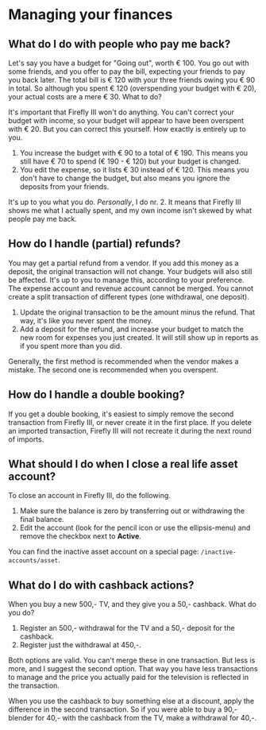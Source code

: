 # Managing your finances

## What do I do with people who pay me back?

Let's say you have a budget for "Going out", worth € 100. You go out with some friends, and you offer to pay the bill, expecting your friends to pay you back later. The total bill is € 120 with your three friends owing you € 90 in total. So although you spent € 120 (overspending your budget with € 20), your actual costs are a mere € 30. What to do?

It's important that Firefly III won't do anything. You can't correct your budget with income, so your budget will appear to have been overspent with € 20. But you can correct this yourself. How exactly is entirely up to you.

1. You increase the budget with € 90 to a total of € 190. This means you still have € 70 to spend (€ 190 - € 120) but your budget is changed.
2. You edit the expense, so it lists € 30 instead of € 120. This means you don't have to change the budget, but also means you ignore the deposits from your friends.

It's up to you what you do. _Personally_, I do nr. 2. It means that Firefly III shows me what I actually spent, and my own income isn't skewed by what people pay me back.

## How do I handle (partial) refunds?

You may get a partial refund from a vendor. If you add this money as a deposit, the original transaction will not change. Your budgets will also still be affected. It's up to you to manage this, according to your preference. The expense account and revenue account cannot be merged. You cannot create a split transaction of different types (one withdrawal, one deposit).

1. Update the original transaction to be the amount minus the refund. That way, it's like you never spent the money.
2. Add a deposit for the refund, and increase your budget to match the new room for expenses you just created. It will still show up in reports as if you spent more than you did.

Generally, the first method is recommended when the vendor makes a mistake. The second one is recommended when you overspent.

## How do I handle a double booking?

If you get a double booking, it's easiest to simply remove the second transaction from Firefly III, or never create it in the first place. If you delete an imported transaction, Firefly III will not recreate it during the next round of imports.

## What should I do when I close a real life asset account?

To close an account in Firefly III, do the following.

1. Make sure the balance is zero by transferring out or withdrawing the final balance.
2. Edit the account (look for the pencil icon or use the ellipsis-menu) and remove the checkbox next to **Active**.

You can find the inactive asset account on a special page: `/inactive-accounts/asset`.

## What do I do with cashback actions?

When you buy a new 500,- TV, and they give you a 50,- cashback. What do you do?

1. Register an 500,- withdrawal for the TV and a 50,- deposit for the cashback.
2. Register just the withdrawal at 450,-.

Both options are valid. You can't merge these in one transaction. But less is more, and I suggest the second option. That way you have less transactions to manage and the price you actually paid for the television is reflected in the transaction. 

When you use the cashback to buy something else at a discount, apply the difference in the second transaction. So if you were able to buy a 90,- blender for 40,- with the cashback from the TV, make a withdrawal for 40,-.

